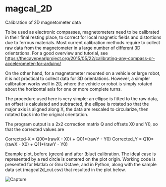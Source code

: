 # magcal_2D

Calibration of 2D magnetometer data

To be used as electronic compasses, magnetometers need to be calibrated in their final resting place, to correct for local magnetic fields and distortions due to ferrous materials. Most current calibration methods require to collect raw data from the magnetometer in a large number of different 3D orientations. For a good overview and tutorial, see https://thecavepearlproject.org/2015/05/22/calibrating-any-compass-or-accelerometer-for-arduino/

On the other hand, for a magnetometer mounted on a vehicle or large robot, it is not practical to collect data for 3D orientations. However, a simpler calibration works well in 2D, where the vehicle or robot is simply rotated about the horizontal axis for one or more complete turns.

The procedure used here is very simple: an ellipse is fitted to the raw data, an offset is calculated and subtracted, the ellipse is rotated so that the major axis is aligned along X, the data are rescaled to circularize, then rotated back into the original orientation.

The program output is a 2x2 correction matrix Q and offsets X0 and Y0, so that the corrected values are

Corrected-X = Q00*(rawX - X0) + Q01*(rawY - Y0)
Corrected_Y = Q10*(rawX - X0) + Q11*(rawY - Y0)

Example plot, before (green) and after (blue) calibration. The ideal case is represented by a red circle is centered on the plot origin. Working code is presented for Matlab or Gnu Octave, and in Python, along with the sample data set (magcal2d_cut.csv) that resulted in the plot below.

![Capture](https://github.com/user-attachments/assets/605aeee7-60a4-4b0b-855c-d8e23f04e2c1)


